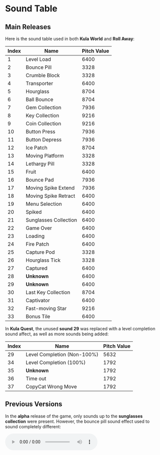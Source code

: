 # Sound Table

## Main Releases

Here is the sound table used in both **Kula World** and **Roll Away**:

| Index | Name                  | Pitch Value |
| ----- | --------------------- | ----------- |
| 1     | Level Load            | 6400        |
| 2     | Bounce Pill           | 3328        |
| 3     | Crumble Block         | 3328        |
| 4     | Transporter           | 6400        |
| 5     | Hourglass             | 8704        |
| 6     | Ball Bounce           | 8704        |
| 7     | Gem Collection        | 7936        |
| 8     | Key Collection        | 9216        |
| 9     | Coin Collection       | 9216        |
| 10    | Button Press          | 7936        |
| 11    | Button Depress        | 7936        |
| 12    | Ice Patch             | 8704        |
| 13    | Moving Platform       | 3328        |
| 14    | Lethargy Pill         | 3328        |
| 15    | Fruit                 | 6400        |
| 16    | Bounce Pad            | 7936        |
| 17    | Moving Spike Extend   | 7936        |
| 18    | Moving Spike Retract  | 6400        |
| 19    | Menu Selection        | 6400        |
| 20    | Spiked                | 6400        |
| 21    | Sunglasses Collection | 6400        |
| 22    | Game Over             | 6400        |
| 23    | Loading               | 6400        |
| 24    | Fire Patch            | 6400        |
| 25    | Capture Pod           | 3328        |
| 26    | Hourglass Tick        | 3328        |
| 27    | Captured              | 6400        |
| 28    | **Unknown**           | 6400        |
| 29    | **Unknown**           | 6400        |
| 30    | Last Key Collection   | 8704        |
| 31    | Captivator            | 6400        |
| 32    | Fast-moving Star      | 9216        |
| 33    | Bonus Tile            | 6400        |

In **Kula Quest**, the unused **sound 29** was replaced with a level completion sound affect, as well as more sounds being added:

| Index | Name                        | Pitch Value |
| ----- | --------------------------- | ----------- |
| 29    | Level Completion (Non-100%) | 5632        |
| 34    | Level Completion (100%)     | 1792        |
| 35    | **Unknown**                 | 1792        |
| 36    | Time out                    | 1792        |
| 37    | CopyCat Wrong Move          | 1792        |

## Previous Versions

In the **alpha** release of the game, only sounds up to the **sunglasses collection** were present.
However, the bounce pill sound effect used to sound completely different:

<audio src="/original-bounce-pill.wav" controls />

In the **beta** release of the game, only sounds up to the **hourglass tick** were present, and the capture pod used to also have a completely different sound effect:

<audio src="/original-capture-pod.wav" controls />

It's unknown if these original sound effects were intended to be used for the bounce pill and capture pod as they go unused, it's just an assumption as they're placed in the same slots as the final version.

## Japanese Demos

In the following Japanese Kula Quest demos, the SFX file is sightly different. The level completion 100% sound is swapped with the non-100% completion sound, and the non-100% completion sound was changed to a completely new sound:

- Kula Quest Taikenban <Badge type="tip" text="PCPX-96121" />
- Famitsu Wave 6gatsu-gou Vol. 11 <Badge type="tip" text="SLPM-80423" />
- Hyper PlayStation Re-mix 1999 No. 6 <Badge type="tip" text="SLPM-80424" />
- Dengeki PlayStation D19 <Badge type="tip" text="SLPM-80425" />

<audio src="/new-level-completion.wav" controls />
